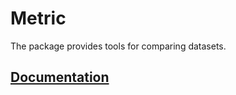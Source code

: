# Metric

The package provides tools for comparing datasets.

## [Documentation][doc]

[doc]: http://godoc.org/github.com/ready-steady/statistics/metric
